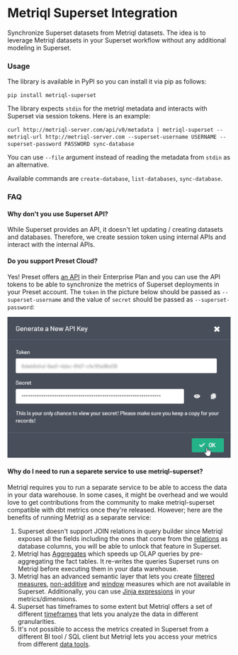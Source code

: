 # Metriql Superset Integration

Synchronize Superset datasets from Metriql datasets. The idea is to leverage Metriql datasets in your Superset workflow without any additional modeling in Superset.

### Usage

The library is available in PyPI so you can install it via pip as follows:

```
pip install metriql-superset
```

The library expects `stdin` for the metriql metadata and interacts with Superset via session tokens. Here is an example:

```
curl http://metriql-server.com/api/v0/metadata | metriql-superset --metriql-url http://metriql-server.com --superset-username USERNAME --superset-password PASSWORD sync-database
```

You can use `--file` argument instead of reading the metadata from `stdin` as an alternative.

Available commands are `create-database`, `list-databases`, `sync-database`.

### FAQ

#### Why don't you use Superset API?

While Superset provides an API, it doesn't let updating / creating datasets and databases. Therefore, we create session token using internal APIs and interact with the internal APIs.

#### Do you support Preset Cloud?

Yes! Preset offers [an API](https://docs.preset.io/docs/using-the-preset-api) in their Enterprise Plan and you can use the API tokens to be able to synchronize the metrics of Superset deployments in your Preset account. The `token` in the picture below should be passed as `--superset-username` and the value of `secret` should be passed as `--superset-password`:

![Preset API Token](/preset-token-image.png)

#### Why do I need to run a separete service to use metriql-superset?

Metriql requires you to run a separate service to be able to access the data in your data warehouse. In some cases, it might be overhead and we would love to get contributions from the community to make metriql-superset compatible with dbt metrics once they're released. However; here are the benefits of running Metriql as a separate service:

1. Superset doesn't support JOIN relations in query builder since Metriql exposes all the fields including the ones that come from the [relations](https://metriql.com/reference/relation) as database columns, you will be able to unlock that feature in Superset.
2. Metriql has [Aggregates](https://metriql.com/introduction/aggregates) which speeds up OLAP queries by pre-aggregating the fact tables. It re-writes the queries Superset runs on Metriql before executing them in your data warehouse.
4. Metriql has an advanced semantic layer that lets you create [filtered measures](https://metriql.com/reference/measure#filters), [non-additive](https://metriql.com/reference/measure#aggregation) and [window](https://metriql.com/reference/measure#window) measures which are not available in Superset. Additionally, you can use [Jinja expressions](https://metriql.com/reference/sql-context) in your metrics/dimensions.
5. Superset has timeframes to some extent but Metriql offers a set of different [timeframes](https://metriql.com/reference/dimension#timeframes) that lets you analyze the data in different granularities.
6. It's not possible to access the metrics created in Superset from a different BI tool / SQL client but Metriql lets you access your metrics from different [data tools](https://metriql.com/integrations/bi-tools/index).
